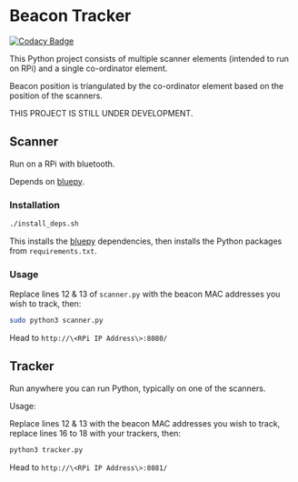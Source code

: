 # Beacon Tracker

[![Codacy Badge](https://api.codacy.com/project/badge/Grade/bc193fc046e44070a7d131839968ad5a)](https://app.codacy.com/manual/philprobinson84/beacon-tracker?utm_source=github.com&utm_medium=referral&utm_content=philprobinson84/beacon-tracker&utm_campaign=Badge_Grade_Dashboard)


This Python project consists of multiple scanner elements (intended to run on RPi) and a single co-ordinator element.

Beacon position is triangulated by the co-ordinator element based on the position of the scanners.

THIS PROJECT IS STILL UNDER DEVELOPMENT.

## Scanner

Run on a RPi with bluetooth.

Depends on [bluepy](https://pypi.org/project/bluepy/).

### Installation

```bash
./install_deps.sh
```

This installs the [bluepy](https://pypi.org/project/bluepy/) dependencies, then installs the Python packages from `requirements.txt`.

### Usage

Replace lines 12 & 13 of `scanner.py` with the beacon MAC addresses you wish to track, then:

```bash
sudo python3 scanner.py
```

Head to `http://\<RPi IP Address\>:8080/`

## Tracker

Run anywhere you can run Python, typically on one of the scanners.

Usage:

Replace lines 12 & 13 with the beacon MAC addresses you wish to track, replace lines 16 to 18 with your trackers, then:

```bash
python3 tracker.py
```

Head to `http://\<RPi IP Address\>:8081/`